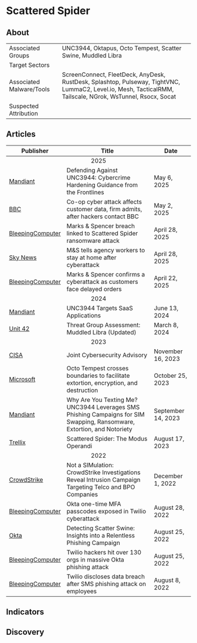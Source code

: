 <h1>Scattered Spider</h1>

<h2>About</h2>
<table>
  <tr>
    <td>Associated Groups</td>
    <td>UNC3944, Oktapus, Octo Tempest, Scatter Swine, Muddled Libra</td>
  </tr>
  <tr>
    <td>Target Sectors</td>
    <td></td>
  </tr>
  <tr>
    <td>Associated Malware/Tools</td>
    <td>ScreenConnect, FleetDeck, AnyDesk, RustDesk, Splashtop, Pulseway, TightVNC, LummaC2, Level.io, Mesh, TacticalRMM, Tailscale, NGrok, WsTunnel, Rsocx, Socat</td>
  </tr>
  <tr>
    <td>Suspected Attribution</td>
    <td></td>
  </tr>
</table>

<h2>Articles</h2>
<table>
  <thead>
    <tr>
      <th>Publisher</th>
      <th>Title</th>
      <th>Date</th>
    </tr>
  </thead>
  <tbody>
    <tr>
      <td colspan="100" align="center">2025</td>
    </tr>
    <tr>
      <td>
        <a href="https://cloud.google.com/blog/topics/threat-intelligence/unc3944-proactive-hardening-recommendations/">Mandiant</a>
      </td>
      <td>Defending Against UNC3944: Cybercrime Hardening Guidance from the Frontlines</td>
      <td>May 6, 2025</td>
    </tr>
    <tr>
      <td>
        <a href="https://www.bbc.com/news/articles/crkx3vy54nzo">BBC</a>
      </td>
      <td>Co-op cyber attack affects customer data, firm admits, after hackers contact BBC</td>
      <td>May 2, 2025</td>
    </tr>
    <tr>
      <td>
        <a href="https://www.bleepingcomputer.com/news/security/marks-and-spencer-breach-linked-to-scattered-spider-ransomware-attack/">BleepingComputer</a>
      </td>
      <td>Marks & Spencer breach linked to Scattered Spider ransomware attack</td>
      <td>April 28, 2025</td>
    </tr>
    <tr>
      <td>
        <a href="https://news.sky.com/story/ms-tells-agency-workers-to-stay-at-home-after-cyberattack-13357434">Sky News</a>
      </td>
      <td>M&S tells agency workers to stay at home after cyberattack</td>
      <td>April 28, 2025</td>
    </tr>
    <tr>
      <td>
        <a href="https://www.bleepingcomputer.com/news/security/marks-and-spencer-confirms-a-cyberattack-as-customers-face-delayed-orders/">BleepingComputer</a>
      </td>
      <td>Marks & Spencer confirms a cyberattack as customers face delayed orders</td>
      <td>April 22, 2025</td>
    </tr>
    <tr>
      <td colspan="100" align="center">2024</td>
    </tr>
    <tr>
      <td>
        <a href=https://cloud.google.com/blog/topics/threat-intelligence/unc3944-targets-saas-applications">Mandiant</a>
      </td>
      <td>UNC3944 Targets SaaS Applications</td>
      <td>June 13, 2024</td>
    </tr>
    <tr>
      <td>
        <a href="https://unit42.paloaltonetworks.com/muddled-libra/">Unit 42</a>
      </td>
      <td>Threat Group Assessment: Muddled Libra (Updated)</td>
      <td>March 8, 2024</td>
    </tr>
    <tr>
      <td colspan="100" align="center">2023</td>
    </tr>
    <tr>
      <td>
        <a href="https://www.cisa.gov/news-events/cybersecurity-advisories/aa23-320a">CISA</a>
      </td>
      <td>Joint Cybersecurity Advisory</td>
      <td>November 16, 2023</td>
    </tr>
    <tr>
      <td>
        <a href=https://www.microsoft.com/en-us/security/blog/2023/10/25/octo-tempest-crosses-boundaries-to-facilitate-extortion-encryption-and-destruction/">Microsoft</a>
      </td>
      <td>Octo Tempest crosses boundaries to facilitate extortion, encryption, and destruction</td>
      <td>October 25, 2023</td>
    </tr>
    <tr>
      <td>
        <a href="https://cloud.google.com/blog/topics/threat-intelligence/unc3944-sms-phishing-sim-swapping-ransomware/">Mandiant</a>
      </td>
      <td>Why Are You Texting Me? UNC3944 Leverages SMS Phishing Campaigns for SIM Swapping, Ransomware, Extortion, and Notoriety</td>
      <td>September 14, 2023</td>
    </tr>
    <tr>
      <td>
        <a href="https://www.trellix.com/blogs/research/scattered-spider-the-modus-operandi/">Trellix</a>
      </td>
      <td>Scattered Spider: The Modus Operandi</td>
      <td>August 17, 2023</td>
    </tr>
    <tr>
      <td colspan="100" align="center">2022</td>
    </tr>
    <tr>
      <td>
        <a href=https://www.crowdstrike.com/en-us/blog/analysis-of-intrusion-campaign-targeting-telecom-and-bpo-companies/">CrowdStrike</a>
      </td>
      <td>Not a SIMulation: CrowdStrike Investigations Reveal Intrusion Campaign Targeting Telco and BPO Companies</td>
      <td>December 1, 2022</td>
    </tr>
    <tr>
      <td>
        <a href="https://www.bleepingcomputer.com/news/security/okta-one-time-mfa-passcodes-exposed-in-twilio-cyberattack/">BleepingComputer</a>
      </td>
      <td>Okta one-time MFA passcodes exposed in Twilio cyberattack</td>
      <td>August 28, 2022</td>
    </tr>
    <tr>
      <td>
        <a href="https://sec.okta.com/articles/scatterswine/">Okta</a>
      </td>
      <td>Detecting Scatter Swine: Insights into a Relentless Phishing Campaign</td>
      <td>August 25, 2022</td>
    </tr>
    <tr>
      <td>
        <a href="https://www.bleepingcomputer.com/news/security/twilio-hackers-hit-over-130-orgs-in-massive-okta-phishing-attack/">BleepingComputer</a>
      </td>
      <td>Twilio hackers hit over 130 orgs in massive Okta phishing attack</td>
      <td>August 25, 2022</td>
    </tr>
    <tr>
      <td>
        <a href="https://www.bleepingcomputer.com/news/security/twilio-discloses-data-breach-after-sms-phishing-attack-on-employees/">BleepingComputer</a>
      </td>
      <td>Twilio discloses data breach after SMS phishing attack on employees</td>
      <td>August 8, 2022</td>
    </tr>
  </tbody>
</table>


<h2>Indicators</h2>


<h2>Discovery</h2>
